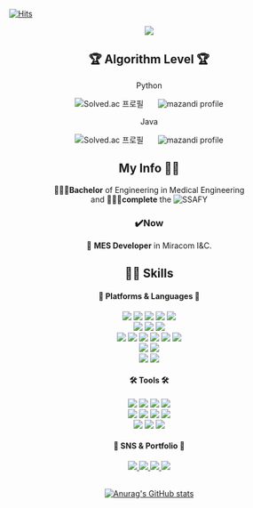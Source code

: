 [![Hits](https://hits.seeyoufarm.com/api/count/incr/badge.svg?url=https%3A%2F%2Fgithub.com%2FswENGsh&count_bg=%23D6ECFF&title_bg=%23ACAAFF&icon=&icon_color=%23EDEDED&title=hits&edge_flat=false)](https://hits.seeyoufarm.com)

<div align=center>
  <img src="https://capsule-render.vercel.app/api?type=waving&color=auto&height=200&section=header&text=SEUNYO's%20GitHub!&fontSize=90" />
</div>

<div align=center>
  
  ## 🏆 Algorithm Level 🏆
  
  <p> Python </p>
  
  ![Solved.ac
프로필](http://mazassumnida.wtf/api/v2/generate_badge?boj=id_sh05)ㅤㅤ![mazandi profile](http://mazandi.herokuapp.com/api?handle=id_sh05&theme=warm)

  <p> Java </p>
  
  ![Solved.ac
프로필](http://mazassumnida.wtf/api/v2/generate_badge?boj=java_sh05)ㅤㅤ![mazandi profile](http://mazandi.herokuapp.com/api?handle=java_sh05&theme=warm)

</div>

<div align=center>
  
  ## My Info 👋🏻

</div>
<div align=center>
  
  👩🏻‍🎓**Bachelor** of Engineering in Medical Engineering <br>
  and 👩🏻‍💻**complete** the ![SSAFY](https://img.shields.io/badge/✨-SSAFY%207th-blue)
  
  <h3> ✔️Now </h3> 
  
  🐣 **MES Developer** in Miracom I&C.

</div>

<div align=center>

  ## 💪🏻 Skills
  <h4>🧸 Platforms & Languages 🧸</h4>

  <img src="https://img.shields.io/badge/Python-3776AB?style=for-the-badgeplastic&logo=Python&logoColor=white"/> 
  <img src="https://img.shields.io/badge/Java-007396?style=flat&logo=Conda-Forge&logoColor=white" /> 
  <img src="https://img.shields.io/badge/JavaScript-F7DF1E?style=for-the-badgeplastic&logo=JavaScript&logoColor=white"/> 
  <img src="https://img.shields.io/badge/Node.js-339933?style=for-the-badgeplastic&logo=Node.js&logoColor=white"/> 
  <img src="https://img.shields.io/badge/C++-00599C?style=for-the-badgeplastic&logo=c%2B%2B&&logoColor=white"/> 
  <br> 
  <img src="https://img.shields.io/badge/HTML5-E34F26?style=for-the-badgeplastic&logo=HTML5&logoColor=white"/> 
  <img src="https://img.shields.io/badge/CSS3-1572B6?style=for-the-badgeplastic&logo=CSS3&logoColor=white"/> 
  <img src="https://img.shields.io/badge/Bootstrap-7952B3?style=for-the-badgeplastic&logo=Bootstrap&logoColor=white"/> 
  <br> 
  <img src="https://img.shields.io/badge/Django-092E20?style=for-the-badgeplastic&logo=Django&logoColor=white"/> 
  <img src="https://img.shields.io/badge/FastAPI-009688?style=for-the-badgeplastic&logo=FastAPI&logoColor=white"/> 
  <img src="https://img.shields.io/badge/Spring-6DB33F?style=flat&logo=Spring&logoColor=white" /> 
  <img src="https://img.shields.io/badge/.Net-512BD4?style=flat&logo=.Net&logoColor=white" /> 
  <img src="https://img.shields.io/badge/Vue.js-4FC08D?style=for-the-badgeplastic&logo=Vue.js&logoColor=white"/> 
  <img src="https://img.shields.io/badge/React-61DAFB?style=for-the-badgeplastic&logo=React&logoColor=white"/> 
  <br> 
  <img src="https://img.shields.io/badge/SQLite-003B57?style=for-the-badgeplastic&logo=SQLite&logoColor=white"/> 
  <img src="https://img.shields.io/badge/MySQL-4479A1?style=for-the-badgeplastic&logo=MySQL&logoColor=white"/> 
  <br> 
  <img src="https://img.shields.io/badge/Arduino-00979D?style=for-the-badgeplastic&logo=Arduino&logoColor=white"/> 
  <img src="https://img.shields.io/badge/Raspberry Pi-A22846?style=for-the-badgeplastic&logo=Raspberry Pi&logoColor=white"/>

  <h4>🛠 Tools 🛠</h4>
  
  <img src="https://img.shields.io/badge/Visual Studio Code-007ACC?style=for-the-badgeplastic&logo=Visual Studio Code&logoColor=white"/> 
  <img src="https://img.shields.io/badge/PyCharm-000000?style=for-the-badgeplastic&logo=PyCharm&logoColor=white"/> 
  <img src="https://img.shields.io/badge/Eclipse IDE-2C2255?style=for-the-badgeplastic&logo=Eclipse IDE&logoColor=white"/>
  <img src="https://img.shields.io/badge/Oracle-F80000?style=for-the-badgeplastic&logo=Oracle&logoColor=white"/>
  <br>
  <img src="https://img.shields.io/badge/Google Colab-F9AB00?style=for-the-badgeplastic&logo=Google Colab&logoColor=white"/> 
  <img src="https://img.shields.io/badge/Jupyter-F37626?style=for-the-badgeplastic&logo=Jupyter&logoColor=white"/> 
  <img src="https://img.shields.io/badge/Postman-FF6C37?style=for-the-badgeplastic&logo=Postman&logoColor=white"/>  
  <img src="https://img.shields.io/badge/Swagger-85EA2D?style=for-the-badgeplastic&logo=Swagger&logoColor=white"/>
  <br>
  <img src="https://img.shields.io/badge/GitHub-181717?style=for-the-badgeplastic&logo=GitHub&logoColor=white"/> 
  <img src="https://img.shields.io/badge/GitLab-FC6D26?style=for-the-badgeplastic&logo=GitLab&logoColor=white"/> 
  <img src="https://img.shields.io/badge/Git-F05032?style=for-the-badgeplastic&logo=Git&logoColor=white"/>


<div align=center>
	<h4>👻 SNS & Portfolio 👻</h4>
</div>
<div align=center>
	<a href="https://www.notion.so/AI-d8e90309890948478ee84389fef590ee">
		<img src="https://img.shields.io/badge/Portfolio-FF3633?style=flat&logo=Micro.blog&logoColor=white" />
	</a>
	<a href="https://swengsh.github.io/">
		<img src="https://img.shields.io/badge/Blog-FF9800?style=flat&logo=Blogger&logoColor=white" />
	</a>
	<a href="mailto:shko0524@naver.co.kr">
		<img src="https://img.shields.io/badge/Mail-30B980?style=flat&logo=Gmail&logoColor=white" />
	</a>
	<a href="https://chlorinated-lemonade-bb7.notion.site/Seunyo-s-Notion-a7444ac502ca4860bc1b1db81f75ae24?pvs=4">
		<img src="https://img.shields.io/badge/Notion-000000?style=flat&logo=Notion&logoColor=white" />
	</a>
	<br>
</div>
  <br>
<div align=center>
  
  [![Anurag's GitHub stats](https://github-readme-stats.vercel.app/api?username=swENGsh)](https://github.com/swENGsh/github-readme-stats)
  
  </div>
